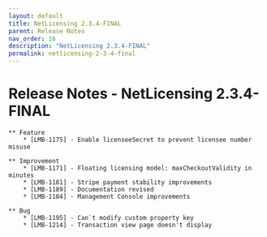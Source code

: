 ```yaml
---
layout: default
title: NetLicensing 2.3.4-FINAL
parent: Release Notes
nav_order: 16
description: "NetLicensing 2.3.4-FINAL"
permalink: netlicensing-2-3-4-final
---
```


Release Notes - NetLicensing 2.3.4-FINAL
========================================

    ** Feature
        * [LMB-1175] - Enable licenseeSecret to prevent licensee number misuse

    ** Improvement
        * [LMB-1171] - Floating licensing model: maxCheckoutValidity in minutes
        * [LMB-1181] - Stripe payment stability improvements
        * [LMB-1189] - Documentation revised
        * [LMB-1184] - Management Console improvements

    ** Bug
        * [LMB-1195] - Can`t modify custom property key
        * [LMB-1214] - Transaction view page doesn't display

